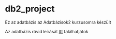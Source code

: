 # db2_project
Ez az adatbázis az Adatbázisok2 kurzusomra készült

Az adatbázis rövid leírását [Itt](./HRPHEE_DB2.pdf) találhatjátok


